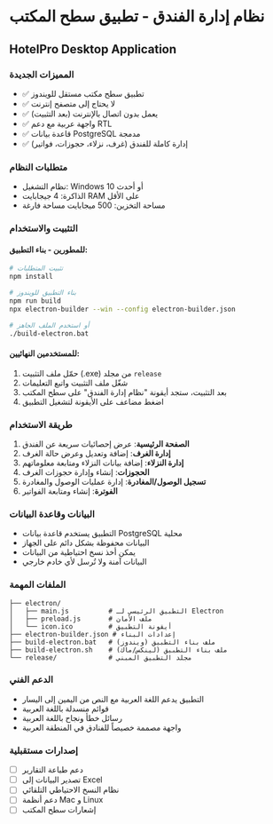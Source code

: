 # نظام إدارة الفندق - تطبيق سطح المكتب
## HotelPro Desktop Application

### المميزات الجديدة
- ✅ تطبيق سطح مكتب مستقل للويندوز
- ✅ لا يحتاج إلى متصفح إنترنت
- ✅ يعمل بدون اتصال بالإنترنت (بعد التثبيت)
- ✅ واجهة عربية مع دعم RTL
- ✅ قاعدة بيانات PostgreSQL مدمجة
- ✅ إدارة كاملة للفندق (غرف، نزلاء، حجوزات، فواتير)

### متطلبات النظام
- نظام التشغيل: Windows 10 أو أحدث
- الذاكرة: 4 جيجابايت RAM على الأقل
- مساحة التخزين: 500 ميجابايت مساحة فارغة

### التثبيت والاستخدام

#### للمطورين - بناء التطبيق:
```bash
# تثبيت المتطلبات
npm install

# بناء التطبيق للويندوز
npm run build
npx electron-builder --win --config electron-builder.json

# أو استخدم الملف الجاهز
./build-electron.bat
```

#### للمستخدمين النهائيين:
1. حمّل ملف التثبيت (.exe) من مجلد `release`
2. شغّل ملف التثبيت واتبع التعليمات
3. بعد التثبيت، ستجد أيقونة "نظام إدارة الفندق" على سطح المكتب
4. اضغط مضاعف على الأيقونة لتشغيل التطبيق

### طريقة الاستخدام
1. **الصفحة الرئيسية**: عرض إحصائيات سريعة عن الفندق
2. **إدارة الغرف**: إضافة وتعديل وعرض حالة الغرف
3. **إدارة النزلاء**: إضافة بيانات النزلاء ومتابعة معلوماتهم
4. **الحجوزات**: إنشاء وإدارة حجوزات الغرف
5. **تسجيل الوصول/المغادرة**: إدارة عمليات الوصول والمغادرة
6. **الفوترة**: إنشاء ومتابعة الفواتير

### البيانات وقاعدة البيانات
- التطبيق يستخدم قاعدة بيانات PostgreSQL محلية
- البيانات محفوظة بشكل دائم على الجهاز
- يمكن أخذ نسخ احتياطية من البيانات
- البيانات آمنة ولا تُرسل لأي خادم خارجي

### الملفات المهمة
```
├── electron/
│   ├── main.js          # التطبيق الرئيسي لـ Electron
│   ├── preload.js       # ملف الأمان
│   └── icon.ico         # أيقونة التطبيق
├── electron-builder.json # إعدادات البناء
├── build-electron.bat   # ملف بناء التطبيق (ويندوز)
├── build-electron.sh    # ملف بناء التطبيق (لينكس/ماك)
└── release/             # مجلد التطبيق المبني
```

### الدعم الفني
- التطبيق يدعم اللغة العربية مع النص من اليمين إلى اليسار
- قوائم منسدلة باللغة العربية
- رسائل خطأ ونجاح باللغة العربية
- واجهة مصممة خصيصاً للفنادق في المنطقة العربية

### إصدارات مستقبلية
- [ ] دعم طباعة التقارير
- [ ] تصدير البيانات إلى Excel
- [ ] نظام النسخ الاحتياطي التلقائي
- [ ] دعم أنظمة Mac و Linux
- [ ] إشعارات سطح المكتب